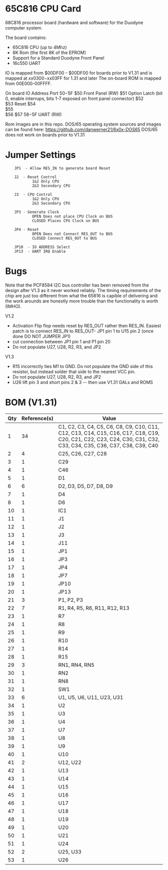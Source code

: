 # 65C816 CPU Card
68C816 processor board (hardware and software) for the Duodyne computer system.

The board contains:
* 65C816 CPU (up to 4Mhz)
* 8K Rom (the first 8K of the EPROM)
* Support for a Standard Duodyne Front Panel
* 16c550 UART


IO is mapped from $00DF00 - $00DF00 for boards prior to V1.31 and is mapped at $xx0300-$xx03FF for 1.31 and later
The on-board ROM is mapped from 00E000-00FFFF.

On board IO Address Port $50-$5F
$50	     Front Panel (RW)
$51	     Option Latch (bit 0, enable interrups, bits 1-7 exposed on front panel connector)
$52	     
$53	     Reset
$54          
$55      
$56
$57 
$58-$5F UART (RW)

Rom Images are in this repo.   DOS/65 operating system sources and images can be found here: https://github.com/danwerner21/6x0x-DOS65
DOS/65 does not work on boards prior to V1.31

# Jumper Settings
        JP1  - Allow RES_IN to generate board Reset

        J2  - Reset Control
                1&2 Only CPU
                2&3 Secondary CPU
                
        J3  - CPU Control
                1&2 Only CPU
                2&3 Secondary CPU

        JP3 - Generate Clock
                OPEN Does not place CPU Clock on BUS
                CLOSED Places CPU Clock on BUS

        JP4 - Reset
                OPEN Does not Connect RES_OUT to BUS
                CLOSED Connect RES_OUT to BUS

        JP10  - IO ADDRESS Select
        JP13  - UART IRQ Enable
        


# Bugs

Note that the PCF8584 I2C bus controller has been removed from the design after V1.3 as it never worked reliably. The timing requirements of the chip are just too different from what the 65816 is capible of delivering and the work arounds are honestly more trouble than the functionality is worth (IMHO).  

V1.2
* Activation Flip flop needs reset by RES_OUT rather then RES_IN.   Easiest patch is to connect RES_IN to RES_OUT-  JP1 pin 1 to U15 pin 2 (once done DO NOT JUMPER JP1)
* cut connection between JP1 pin 1 and P1 pin 20
* Do not populate U27, U28, R2, R3, and JP2

V1.3
* R15 incorrectly ties M1 to GND.  Do not populate the GND side of this resistor, but instead solder that side to the nearest VCC pin.
* Do not populate U27, U28, R2, R3, and JP2
* U26 lift pin 3 and short pins 2 & 3 -- then use V1.31 GALs and ROMS

# BOM (V1.31)

Qty|Reference(s)|Value
--- | ----------- | -----
1|34|C1, C2, C3, C4, C5, C6, C8, C9, C10, C11, C12, C13, C14, C15, C16, C17, C18, C19, C20, C21, C22, C23, C24, C30, C31, C32, C33, C34, C35, C36, C37, C38, C39, C40|0.1uF
2|4|C25, C26, C27, C28|10uF
3|1|C29|22uF
4|1|C46|47uF
5|1|D1|BI COLOR LED
6|6|D2, D3, D5, D7, D8, D9|LED
7|1|D4|6502
8|1|D6|1N4148
10|1|IC1|65816CPU-DIP
11|1|J1|Connector_Generic:Conn_02x08_Odd_Even
12|1|J2|Connector:Conn_01x03_Male
13|1|J3|Connector:Conn_01x03_Male
14|1|J11|Pin Header Male 02x20 Right Angle| Shrouded
15|1|JP1|Connector:Conn_01x02_Male
16|1|JP3|Jumper:Jumper_2_Open
17|1|JP4|Jumper:Jumper_2_Open
18|1|JP7|Connector_Generic:Conn_02x04_Odd_Even
19|1|JP10|Connector_Generic:Conn_02x04_Odd_Even
20|1|JP13|Jumper:Jumper_2_Open
21|3|P1, P2, P3|Pin Header Male 02x25 Right Angle| Shrouded
22|7|R1, R4, R5, R6, R11, R12, R13|470 ohm
23|1|R7|10 ohm
24|1|R8|470 ohm
25|1|R9|3K ohm
26|1|R10|1K ohm
27|1|R14|100 ohm
28|1|R15|1K ohm
29|3|RN1, RN4, RN5|4700 ohm bussed  9 pin
30|1|RN2|1K  ohm bussed  9 pin
31|1|RN8|10K  ohm bussed  9 pin
32|1|SW1|Switch:SW_Push
33|6|U1, U5, U6, U11, U23, U31|74LS244
34|1|U2|UART CLOCK
35|1|U3|74LS14
36|1|U4|74LS07
37|1|U7|74LS04
38|1|U8|74LS245
39|1|U9|GAL22V10
40|1|U10|GAL16V8
41|2|U12, U22|74LS688
42|1|U13|CPU CLOCK
43|1|U14|TL16C550CFN
44|1|U15|DS1233
45|1|U16|74LS08
46|1|U17|74LS00
47|1|U18|74HC245
48|1|U19|27C64
49|1|U20|GAL22V10
50|1|U21|74LS74
51|1|U24|74HC573
52|2|U25, U33|74LS374
53|1|U26|74LS32
